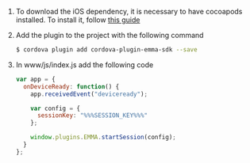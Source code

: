 1. To download the iOS dependency, it is necessary to have cocoapods installed. To install it, follow <a target="_blank" href="https://guides.cocoapods.org/using/getting-started.html#toc_3">this guide</a>

2. Add the plugin to the project with the following command

   ```bash
   $ cordova plugin add cordova-plugin-emma-sdk --save
   ```

3. In www/js/index.js add the following code

   ```javascript
   var app = {
     onDeviceReady: function() {
       app.receivedEvent("deviceready");

       var config = {
         sessionKey: "%%%SESSION_KEY%%%"
       };

       window.plugins.EMMA.startSession(config);
     }
   };
   ```

